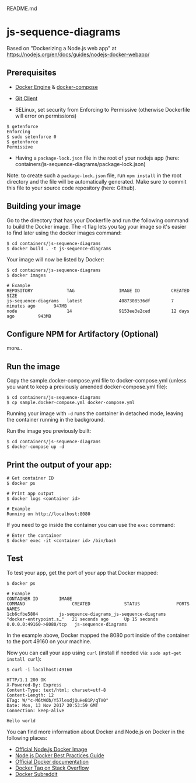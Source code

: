 README.md

# js-sequence-diagrams

Based on "Dockerizing a Node.js web app" at https://nodejs.org/en/docs/guides/nodejs-docker-webapp/

## Prerequisites

- [Docker Engine](https://github.com/vanHeemstraSystems/docker-quick-start-headstart) & [docker-compose](https://github.com/vanHeemstraSystems/docker-compose-quick-start-headstart)
- [Git Client](https://github.com/vanHeemstraSystems/how-to-install-git-on-centos-7)

- SELinux, set security from Enforcing to Permissive (otherwise Dockerfile will error on permissions)
```
$ getenforce
Enforcing
$ sudo setenforce 0
$ getenforce
Permissive
```
- Having a ```package-lock.json``` file in the root of your nodejs app (here: containers/js-sequence-diagrams/package-lock.json)

Note: to create such a ```package-lock.json``` file, run ```npm install``` in the root directory and the file will be automatically generated. Make sure to commit this file to your source code repository (here: Github).

## Building your image

Go to the directory that has your Dockerfile and run the following command to build the Docker image. The -t flag lets you tag your image so it's easier to find later using the docker images command:

```
$ cd containers/js-sequence-diagrams
$ docker build . -t js-sequence-diagrams
```

Your image will now be listed by Docker:

```
$ cd containers/js-sequence-diagrams
$ docker images

# Example
REPOSITORY             TAG                 IMAGE ID            CREATED             SIZE
js-sequence-diagrams   latest              4087308536df        7 minutes ago       947MB
node                   14                  9153ee3e2ced        12 days ago         943MB
```

## Configure NPM for Artifactory (Optional)

more..

## Run the image

Copy the sample.docker-compose.yml file to docker-compose.yml (unless you want to keep a previously amended docker-compose.yml file):

```
$ cd containers/js-sequence-diagrams
$ cp sample.docker-compose.yml docker-compose.yml
```

Running your image with ```-d``` runs the container in detached mode, leaving the container running in the background.

Run the image you previously built:

```
$ cd containers/js-sequence-diagrams
$ docker-compose up -d
```

## Print the output of your app:

```
# Get container ID
$ docker ps

# Print app output
$ docker logs <container id>

# Example
Running on http://localhost:8080
```

If you need to go inside the container you can use the ```exec``` command:

```
# Enter the container
$ docker exec -it <container id> /bin/bash
```

## Test

To test your app, get the port of your app that Docker mapped:

```
$ docker ps

# Example
CONTAINER ID        IMAGE                                       COMMAND                  CREATED             STATUS              PORTS                     NAMES
1cb6cfbe5804        js-sequence-diagrams_js-sequence-diagrams   "docker-entrypoint.s…"   21 seconds ago      Up 15 seconds       0.0.0.0:49160->8080/tcp   js-sequence-diagrams
```

In the example above, Docker mapped the 8080 port inside of the container to the port 49160 on your machine.

Now you can call your app using ```curl``` (install if needed via: ```sudo apt-get install curl```):

```
$ curl -i localhost:49160

HTTP/1.1 200 OK
X-Powered-By: Express
Content-Type: text/html; charset=utf-8
Content-Length: 12
ETag: W/"c-M6tWOb/Y57lesdjQuHeB1P/qTV0"
Date: Mon, 13 Nov 2017 20:53:59 GMT
Connection: keep-alive

Hello world
```

You can find more information about Docker and Node.js on Docker in the following places:

- [Official Node.js Docker Image](https://hub.docker.com/_/node/)
- [Node.js Docker Best Practices Guide](https://github.com/nodejs/docker-node/blob/master/docs/BestPractices.md)
- [Official Docker documentation](https://docs.docker.com/get-started/nodejs/build-images/)
- [Docker Tag on Stack Overflow](https://stackoverflow.com/questions/tagged/docker)
- [Docker Subreddit](https://reddit.com/r/docker)
